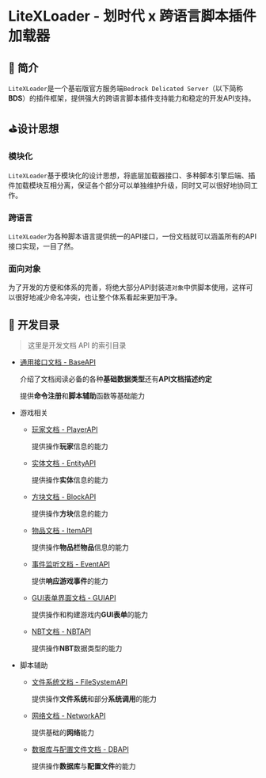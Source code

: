 # LiteXLoader - 划时代 x 跨语言脚本插件加载器

## 🎨 简介
`LiteXLoader`是一个基岩版官方服务端`Bedrock Delicated Server`（以下简称**BDS**）的插件框架，提供强大的跨语言脚本插件支持能力和稳定的开发API支持。  

## ⛳设计思想

### 模块化

`LiteXLoader`基于模块化的设计思想，将底层加载器接口、多种脚本引擎后端、插件加载模块互相分离，保证各个部分可以单独维护升级，同时又可以很好地协同工作。

### 跨语言

`LiteXLoader`为各种脚本语言提供统一的API接口，一份文档就可以涵盖所有的API接口实现，一目了然。

### 面向对象

为了开发的方便和体系的完善，将绝大部分API封装进`对象`中供脚本使用，这样可以很好地减少命名冲突，也让整个体系看起来更加干净。

## 📕 开发目录

> 这里是开发文档 API 的索引目录

- [通用接口文档 - BaseAPI](BaseAPI.md)

  介绍了文档阅读必备的各种**基础数据类型**还有**API文档描述约定**

  提供**命令注册**和**脚本辅助**函数等基础能力

- 游戏相关

  - [玩家文档 - PlayerAPI](PlayerAPI.md)

    提供操作**玩家**信息的能力

  - [实体文档 - EntityAPI](EntityAPI.md)

    提供操作**实体**信息的能力

  - [方块文档 - BlockAPI](BlockAPI.md)

    提供操作**方块**信息的能力

  - [物品文档 - ItemAPI](ItemAPI.md)

    提供操作**物品栏物品**信息的能力

  - [事件监听文档 - EventAPI](EventAPI.md)

    提供**响应游戏事件**的能力

  - [GUI表单界面文档 - GUIAPI](GUIAPI.md)

    提供操作和构建游戏内**GUI表单**的能力

  - [NBT文档 - NBTAPI](NBTAPI.md)

    提供操作**NBT**数据类型的能力

- 脚本辅助

  - [文件系统文档 - FileSystemAPI](FileSystemAPI.md)

    提供操作**文件系统**和部分**系统调用**的能力

  - [网络文档 - NetworkAPI](NetworkAPI.md)

    提供基础的**网络**能力

  - [数据库与配置文件文档 - DBAPI](DBAPI.md)

    提供操作**数据库**与**配置文件**的能力

